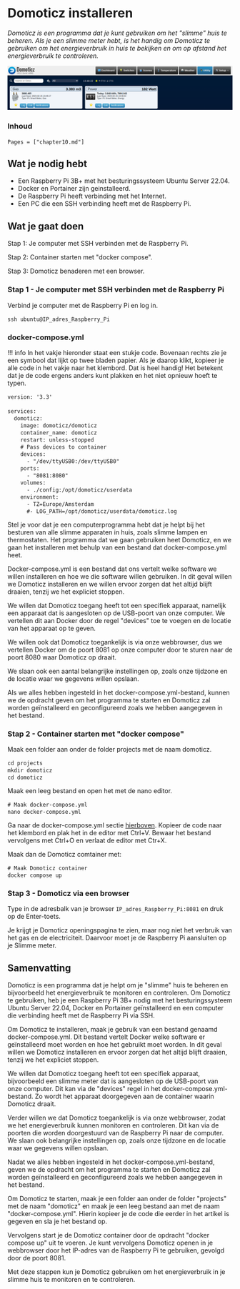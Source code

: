 # Domoticz installeren

*Domoticz is een programma dat je kunt gebruiken om het "slimme" huis te beheren. Als je een slimme meter hebt, is het handig om Domoticz te gebruiken om het energieverbruik in huis te bekijken en om op afstand het energieverbruik te controleren.*

![fig_10_1](assets/fig_10_1.png)

### Inhoud

```@contents
Pages = ["chapter10.md"]
```

## Wat je nodig hebt

- Een Raspberry Pi 3B+ met het besturingssysteem Ubuntu Server 22.04.
- Docker en Portainer zijn geinstalleerd.
- De Raspberry Pi heeft verbinding met het Internet.
- Een PC die een SSH verbinding heeft met de Raspberry Pi.

## Wat je gaat doen

Stap 1: Je computer met SSH verbinden met de Raspberry Pi.

Stap 2: Container starten met "docker compose".

Stap 3: Domoticz benaderen met een browser.

### Stap 1 - Je computer met SSH verbinden met de Raspberry Pi

Verbind je computer met de Raspberry Pi en log in.

```
ssh ubuntu@IP_adres_Raspberry_Pi
```

### docker-compose.yml

!!! info
    In het vakje hieronder staat een stukje code. Bovenaan rechts zie je een symbool dat lijkt op twee bladen papier. Als je daarop klikt, kopieer je alle code in het vakje naar het klembord. Dat is heel handig! Het betekent dat je de code ergens anders kunt plakken en het niet opnieuw hoeft te typen.
```
version: '3.3'

services:
  domoticz:
    image: domoticz/domoticz
    container_name: domoticz
    restart: unless-stopped
    # Pass devices to container
    devices:
      - "/dev/ttyUSB0:/dev/ttyUSB0"
    ports:
      - "8081:8080"
    volumes:
      - ./config:/opt/domoticz/userdata
    environment:
      - TZ=Europe/Amsterdam
      #- LOG_PATH=/opt/domoticz/userdata/domoticz.log
```

Stel je voor dat je een computerprogramma hebt dat je helpt bij het besturen van alle slimme apparaten in huis, zoals slimme lampen en thermostaten. Het programma dat we gaan gebruiken heet Domoticz, en we gaan het installeren met behulp van een bestand dat docker-compose.yml heet.

Docker-compose.yml is een bestand dat ons vertelt welke software we willen installeren en hoe we die software willen gebruiken. In dit geval willen we Domoticz installeren en we willen ervoor zorgen dat het altijd blijft draaien, tenzij we het expliciet stoppen.

We willen dat Domoticz toegang heeft tot een specifiek apparaat, namelijk een apparaat dat is aangesloten op de USB-poort van onze computer. We vertellen dit aan Docker door de regel "devices" toe te voegen en de locatie van het apparaat op te geven.

We willen ook dat Domoticz toegankelijk is via onze webbrowser, dus we vertellen Docker om de poort 8081 op onze computer door te sturen naar de poort 8080 waar Domoticz op draait.

We slaan ook een aantal belangrijke instellingen op, zoals onze tijdzone en de locatie waar we gegevens willen opslaan.

Als we alles hebben ingesteld in het docker-compose.yml-bestand, kunnen we de opdracht geven om het programma te starten en Domoticz zal worden geïnstalleerd en geconfigureerd zoals we hebben aangegeven in het bestand.

### Stap 2 - Container starten met "docker compose"

Maak een folder aan onder de folder projects met de naam domoticz.

```
cd projects
mkdir domoticz
cd domoticz
```

Maak een leeg bestand en open het met de nano editor.

```
# Maak docker-compose.yml
nano docker-compose.yml
```

Ga naar de docker-compose.yml sectie [hierboven](#docker-compose.yml). Kopieer de code naar het klembord en plak het in de editor met Ctrl+V. Bewaar het bestand vervolgens met Ctrl+O en verlaat de editor met Ctr+X.

Maak dan de Domoticz comtainer met:

```
# Maak Domoticz container
docker compose up
```

### Stap 3 - Domoticz via een browser

Type in de adresbalk van je browser `IP_adres_Raspberry_Pi:8081` en druk op de Enter-toets.

Je krijgt je Domoticz openingspagina te zien, maar nog niet het verbruik van het gas en de electriciteit. Daarvoor moet je de Raspberry Pi aansluiten op je Slimme meter.

## Samenvatting

Domoticz is een programma dat je helpt om je "slimme" huis te beheren en bijvoorbeeld het energieverbruik te monitoren en controleren. Om Domoticz te gebruiken, heb je een Raspberry Pi 3B+ nodig met het besturingssysteem Ubuntu Server 22.04, Docker en Portainer geïnstalleerd en een computer die verbinding heeft met de Raspberry Pi via SSH.

Om Domoticz te installeren, maak je gebruik van een bestand genaamd docker-compose.yml. Dit bestand vertelt Docker welke software er geïnstalleerd moet worden en hoe het gebruikt moet worden. In dit geval willen we Domoticz installeren en ervoor zorgen dat het altijd blijft draaien, tenzij we het expliciet stoppen.

We willen dat Domoticz toegang heeft tot een specifiek apparaat, bijvoorbeeld een slimme meter dat is aangesloten op de USB-poort van onze computer. Dit kan via de "devices" regel in het docker-compose.yml-bestand. Zo wordt het apparaat doorgegeven aan de container waarin Domoticz draait.

Verder willen we dat Domoticz toegankelijk is via onze webbrowser, zodat we het energieverbruik kunnen monitoren en controleren. Dit kan via de poorten die worden doorgestuurd van de Raspberry Pi naar de computer. We slaan ook belangrijke instellingen op, zoals onze tijdzone en de locatie waar we gegevens willen opslaan.

Nadat we alles hebben ingesteld in het docker-compose.yml-bestand, geven we de opdracht om het programma te starten en Domoticz zal worden geïnstalleerd en geconfigureerd zoals we hebben aangegeven in het bestand.

Om Domoticz te starten, maak je een folder aan onder de folder "projects" met de naam "domoticz" en maak je een leeg bestand aan met de naam "docker-compose.yml". Hierin kopieer je de code die eerder in het artikel is gegeven en sla je het bestand op.

Vervolgens start je de Domoticz container door de opdracht "docker compose up" uit te voeren. Je kunt vervolgens Domoticz openen in je webbrowser door het IP-adres van de Raspberry Pi te gebruiken, gevolgd door de poort 8081.

Met deze stappen kun je Domoticz gebruiken om het energieverbruik in je slimme huis te monitoren en te controleren.